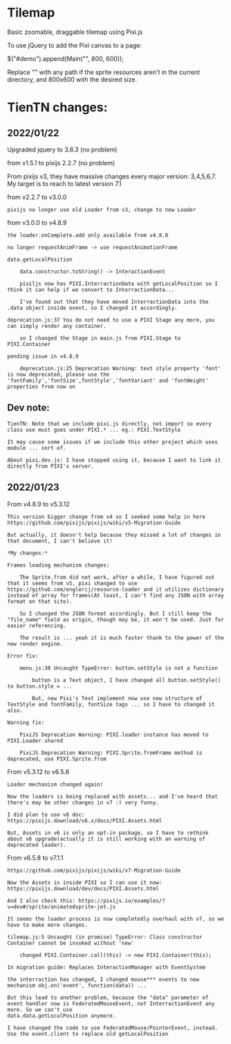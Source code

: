Tilemap
=======

Basic zoomable, draggable tilemap using Pixi.js

To use jQuery to add the Pixi canvas to a page:

$("#demo").append(Main("", 800, 600));

Replace "" with any path if the sprite resources aren't in the current directory, and 800x600 with the desired size.

TienTN changes:
==============

2022/01/22
----------

Upgraded jquery to 3.6.3 (no problem)

from v1.5.1 to pixijs 2.2.7 (no problem)

From pixijs v3, they have massive changes every major version: 3,4,5,6,7. My target is to reach to latest version 7.1

from v2.2.7 to v3.0.0

    pixijs no longer use old Loader from v3, change to new Loader
    
from v3.0.0 to v4.8.9

    the loader.onComplete.add only available from v4.8.8

    no longer requestAnimFrame -> use requestAnimationFrame

    data.getLocalPosition

        data.constructor.toString() -> InteractionEvent

        pixiljs now has PIXI.InterractionData with getLocalPosition so I think it can help if we convert to InterractionData...

        I've found out that they have moved InterractionData into the .data object inside event, so I changed it accordingly.
    
    deprecation.js:37 You do not need to use a PIXI Stage any more, you can simply render any container.

        so I changed the Stage in main.js from PIXI.Stage to PIXI.Container
   
    pending issue in v4.8.9

        deprecation.js:25 Deprecation Warning: text style property 'font' is now deprecated, please use the 'fontFamily','fontSize',fontStyle','fontVariant' and 'fontWeight' properties from now on

Dev note:
---------

    TienTN: Note that we include pixi.js directly, not import so every class use must goes under PIXI.* ... eg.: PIXI.TextStyle

    It may cause some issues if we include this other project which uses module ... sort of.

    About pixi.dev.js: I have stopped using it, because I want to link it directly from PIXI's server.

2022/01/23
----------

From v4.8.9 to v5.3.12

    This version bigger change from v4 so I seeked some help in here https://github.com/pixijs/pixijs/wiki/v5-Migration-Guide

    But actually, it doesn't help because they missed a lot of changes in that document, I can't believe it!

    *My changes:*

    Frames loading mechanism changes:

        The Sprite.from did not work, after a while, I have figured out that it seems from v5, pixi changed to use https://github.com/englercj/resource-loader and it utilizes dictionary instead of array for frames(At least, I can't find any JSON with array format on that site).

        So I changed the JSON format accordingly. But I still keep the "file_name" field as origin, though may be, it won't be used. Just for easier referencing.   

        The result is ... yeah it is much faster thank to the power of the new render engine.

    Error fix:

        menu.js:38 Uncaught TypeError: button.setStyle is not a function

            button is a Text object, I have changed all button.setStyle() to button.style = ...

            But, new Pixi's Text implement now use new structure of TextStyle and fontFamily, fontSize tags ... so I have to changed it also.
    
    Warning fix:

        PixiJS Deprecation Warning: PIXI.loader instance has moved to PIXI.Loader.shared

        PixiJS Deprecation Warning: PIXI.Sprite.fromFrame method is deprecated, use PIXI.Sprite.from

From v5.3.12 to v6.5.8

    Loader mechanism changed again!

    Now the loaders is being replaced with assets... and I've heard that there's may be other changes in v7 :) very funny.

    I did plan to use v6 doc: https://pixijs.download/v6.x/docs/PIXI.Assets.html

    But, Assets in v6 is only an opt-in package, so I have to rethink about v6 upgrade(actually it is still working with an warning of deprecated loader).
    
From v6.5.8 to v7.1.1

    https://github.com/pixijs/pixijs/wiki/v7-Migration-Guide

    Now the Assets is inside PIXI so I can use it now: https://pixijs.download/dev/docs/PIXI.Assets.html

    And I also check this: https://pixijs.io/examples/?v=dev#/sprite/animatedsprite-jet.js

    It seems the loader process is now completedly overhaul with v7, so we have to make more changes.
    
    tilemap.js:5 Uncaught (in promise) TypeError: Class constructor Container cannot be invoked without 'new'

        changed PIXI.Container.call(this) -> new PIXI.Container(this);
        
    In migration guide: Replaces InteractionManager with EventSystem

    the interraction has changed, I changed mouse*** events to new mechanism obj.on('event', function(data)) ...

    But this lead to another problem, because the "data" parameter of event handler now is FederatedMouseEvent, not InterractionEvent any more. So we can't use 
    data.data.getLocalPosition anymore.
    
    I have changed the code to use FederatedMouse/PointerEvent, instead. Use the event.client to replace old getLocalPosition

